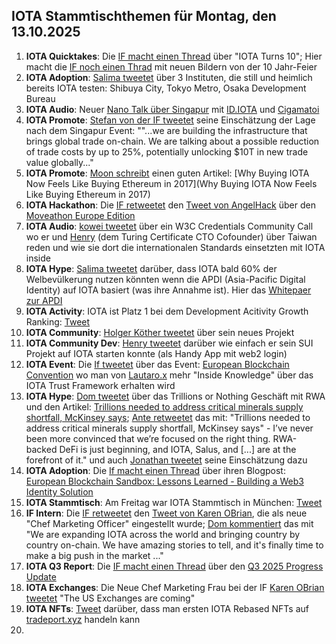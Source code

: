 ## IOTA Stammtischthemen für Montag, den 13.10.2025

1. **IOTA Quicktakes**: Die [IF macht einen Thread](https://x.com/iota/status/1974444392254406667) über "IOTA Turns 10"; Hier macht die [IF noch einen Thrad](https://x.com/iota/status/1975551838670762474) mit neuen Bildern von der 10 Jahr-Feier
2. **IOTA Adoption**: [Salima tweetet](https://x.com/Salimasbegum/status/1975228993319092681) über 3 Instituten, die still und heimlich bereits IOTA testen: Shibuya City, Tokyo Metro, Osaka Development Bureau
3. **IOTA Audio**: Neuer [Nano Talk über Singapur](https://x.com/id_iota/status/1975298603066257832) mit [ID.IOTA](https://x.com/id_iota) und [Cigamatoi](https://x.com/Cigamatoi)
4. **IOTA Promote**: [Stefan von der IF tweetet](https://x.com/iota_penguin/status/1975880909065764998) seine Einschätzung der Lage nach dem Singapur Event: ""...we are building the infrastructure that brings global trade on-chain. We are talking about a possible reduction of trade costs by up to 25%, potentially unlocking $10T in new trade value globally..."
5. **IOTA Promote**: [Moon schreibt](https://x.com/moonbaklava/status/1975908625144033713) einen guten Artikel: [Why Buying IOTA Now Feels Like Buying Ethereum in 2017](Why Buying IOTA Now Feels Like Buying Ethereum in 2017)
6. **IOTA Hackathon**: Die [IF retweetet](https://x.com/iota/status/1975894739011395644) den [Tweet von AngelHack](https://x.com/AngelHack/status/1975863744522571944) über den [Moveathon Europe Edition](https://www.moveathon.build/europe?utm_source=Socials&utm_medium=X&utm_campaign=MoveathonEU)
7. **IOTA Audio**: [kowei tweetet](https://x.com/kowei1995/status/1975880758805111024) über ein W3C Credentials Community Call wo er und [Henry](https://x.com/taiwan_henry) (dem Turing Certificate CTO Cofounder) über Taiwan reden und wie sie dort die internationalen Standards einsetzten mit IOTA inside
8. **IOTA Hype**: [Salima tweetet](https://x.com/Salimasbegum/status/1975946885778096530) darüber, dass IOTA bald 60% der Welbevülkerung nutzen könnten wenn die APDI (Asia-Pacific Digital Identity) auf IOTA basiert (was ihre Annahme ist). Hier das [Whitepaer zur APDI](https://drive.google.com/uc?export=download&id=1uejNXqmlt_Jr2dx4CDIrgZpjR7OMp5--)
9. **IOTA Activity**: IOTA ist Platz 1 bei dem Development Acitivity Growth Ranking: [Tweet](https://x.com/chain_broker/status/1975939240094478448)
10. **IOTA Community**: [Holger Köther tweetet](https://x.com/HolgerKoether/status/1975977096095858734) über sein neues Projekt
11. **IOTA Community Dev**: [Henry tweetet](https://x.com/0xPlayer1/status/1976020150332867060) darüber wie einfach er sein SUI Projekt auf IOTA starten konnte (als Handy App mit web2 login)
12. **IOTA Event**: Die [If tweetet](https://x.com/iota/status/1976153005603848387) über das Event: [European Blockchain Convention]() wo man von [Lautaro.x](https://x.com/LPGiambroni) mehr "Inside Knowledge" über das IOTA Trust Framework erhalten wird
13. **IOTA Hype**: [Dom tweetet](https://x.com/DomSchiener/status/1976187527192007136) über das Trillions or Nothing Geschäft mit RWA und den Artikel: [Trillions needed to address critical minerals supply shortfall, McKinsey says](https://www.gtreview.com/news/global/trillions-needed-to-address-critical-minerals-supply-shortfall-mckinsey-says/); [Ante retweetet](https://x.com/0xRimac/status/1976204015781163090) das mit: "Trillions needed to address critical minerals supply shortfall, McKinsey says" - I’ve never been more convinced that we’re focused on the right thing. RWA-backed DeFi is just beginning, and IOTA, Salus, and [...] are at the forefront of it." und auch [Jonathan tweetet](https://x.com/3rdEclips3/status/1976201992914493689) seine Einschätzung dazu
14. **IOTA Adoption**: Die [If macht einen Thread](https://x.com/iota/status/1976226133105336332) über ihren Blogpost: [European Blockchain Sandbox: Lessons Learned - Building a Web3 Identity Solution](https://blog.iota.org/european-blockchain-sandbox-lessons-learned/)
15. **IOTA Stammtisch**: Am Freitag war IOTA Stammtisch in München: [Tweet](https://x.com/IotaMunchen/status/1976138731913396318)
16. **IF Intern**: Die [IF retweetet](https://x.com/iota/status/1976274834645713124) den [Tweet von Karen OBrian](https://x.com/bondjanebond/status/1976272885598638261), die als neue "Chef Marketing Officer" eingestellt wurde; [Dom kommentiert](https://x.com/DomSchiener/status/1976300022485426583) das mit "We are expanding IOTA across the world and bringing country by country on-chain. We have amazing stories to tell, and it's finally time to make a big push in the market ..."
17. **IOTA Q3 Report**: Die [IF macht einen Thread](https://x.com/iota/status/1976276996431696198) über den [Q3 2025 Progress Update](https://blog.iota.org/q3-2025-progress-update/)
18. **IOTA Exchanges**: Die Neue Chef Marketing Frau bei der IF [Karen OBrian tweetet](https://x.com/bondjanebond/status/1976355812970049833) "The US Exchanges are coming"
19. **IOTA NFTs**: [Tweet](https://x.com/IotaRebased/status/1976247627818901652) darüber, dass man ersten IOTA Rebased NFTs auf [tradeport.xyz](http://tradeport.xyz/) handeln kann
20. 
